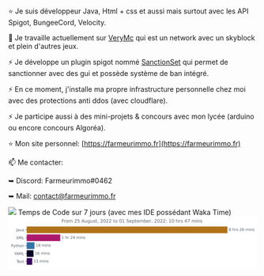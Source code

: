 ⭐ Je suis développeur Java, Html + css et aussi mais surtout avec les API Spigot, BungeeCord, Velocity.

🔭 Je travaille actuellement sur [VeryMc](https://discord.gg/FYFXZJhdag) qui est un network avec un skyblock et plein d'autres jeux.

⚡ Je développe un plugin spigot nommé [SanctionSet](https://www.spigotmc.org/resources/sanctionset.89580/) qui permet de sanctionner avec des gui et possède système de ban intégré.

⚡ En ce moment, j'installe ma propre infrastructure personnelle chez moi avec des protections anti ddos (avec cloudflare).

⚡ Je participe aussi à des mini-projets & concours avec mon lycée (arduino ou encore concours Algoréa).


⭐ Mon site personnel: [https://farmeurimmo.fr](https://farmeurimmo.fr)

   
📫 Me contacter:
 
   ➥ Discord: Farmeurimmo#0462
   
   ➥ Mail: contact@farmeurimmo.fr

<img src="https://github-readme-stats.vercel.app/api?username=Farmeurimmo&count_private=true&show_icons=true&theme=radical"/>
Temps de Code sur 7 jours (avec mes IDE possédant Waka Time)<img src="https://github.com/Farmeurimmo/Farmeurimmo/blob/main/images/stat.svg"/>
